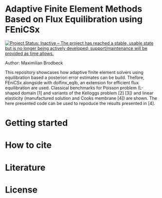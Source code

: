 # Adaptive Finite Element Methods Based on Flux Equilibration using FEniCSx
[![Project Status: Inactive – The project has reached a stable, usable state but is no longer being actively developed; support/maintenance will be provided as time allows.](https://www.repostatus.org/badges/latest/inactive.svg)](https://www.repostatus.org/#inactive)

Author: Maximilian Brodbeck

This repository showcases how adaptive finite element solvers using equilibration based a posteriori error estimates can be build. Thefore, FEniCSx alongside with dolfinx_eqlb, an extension for efficient flux equilibration are used. Classical benchmarks for Poisson problem (L-shaped domain [1] and variants of the Kelloggs problem [2] [3]) and linear elasticity (manufactured solution and Cooks membrane [4]) are shown. The here presented code can be used to repoduce the results presented in [4].

# Getting started

# How to cite

# Literature

# License
